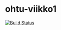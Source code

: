 # ohtu-viikko1

[![Build Status](https://travis-ci.org/travis-ci/travis-web.svg?branch=master)](https://travis-ci.org/travis-ci/travis-web)
